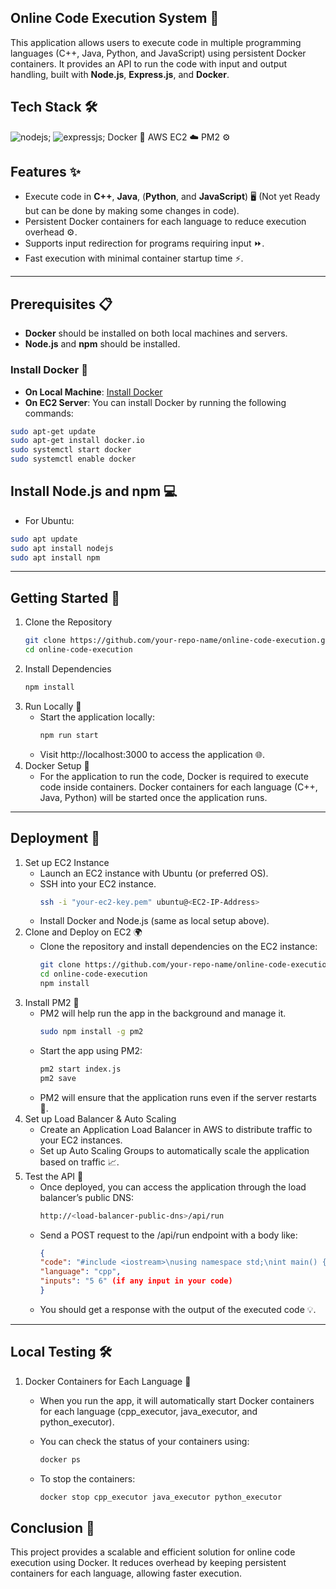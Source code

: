 ## Online Code Execution System 🚀

This application allows users to execute code in multiple programming languages (C++, Java, Python, and JavaScript) using persistent Docker containers. It provides an API to run the code with input and output handling, built with **Node.js**, **Express.js**, and **Docker**.

## Tech Stack 🛠️
![nodejs](https://img.shields.io/badge/Node.js-43853D?style=for-the-badge&logo=node.js&logoColor=white);
![expressjs](https://img.shields.io/badge/Express.js-000000?style=for-the-badge&logo=express&logoColor=white);
Docker 🐳
AWS EC2 ☁️
PM2 ⚙️


## Features ✨

- Execute code in **C++**, **Java**, (**Python**, and **JavaScript**) 🖥️ (Not yet Ready but can be done by making some changes in code).
- Persistent Docker containers for each language to reduce execution overhead ⚙️.
- Supports input redirection for programs requiring input ⏩.
- Fast execution with minimal container startup time ⚡.

---

## Prerequisites 📋

- **Docker** should be installed on both local machines and servers.
- **Node.js** and **npm** should be installed.

### Install Docker 🐳

- **On Local Machine**: [Install Docker](https://docs.docker.com/get-docker/)
- **On EC2 Server**: You can install Docker by running the following commands:

```bash
sudo apt-get update
sudo apt-get install docker.io
sudo systemctl start docker
sudo systemctl enable docker
```
## Install Node.js and npm 💻
- For Ubuntu:
```bash
sudo apt update
sudo apt install nodejs
sudo apt install npm
```

---

## Getting Started 🏁
1. Clone the Repository
   ```bash
   git clone https://github.com/your-repo-name/online-code-execution.git
   cd online-code-execution
   ```
2. Install Dependencies
   ```bash
   npm install
   ```
3. Run Locally 🚀
    - Start the application locally:
      ```bash
      npm run start
      ```
    - Visit http://localhost:3000 to access the application 🌐.
4. Docker Setup 🐳
    - For the application to run the code, Docker is required to execute code inside containers. Docker containers for each language (C++, Java, Python) will be started once the application runs.


---


## Deployment 🚀
1. Set up EC2 Instance
    - Launch an EC2 instance with Ubuntu (or preferred OS).
    - SSH into your EC2 instance.
      ```bash
      ssh -i "your-ec2-key.pem" ubuntu@<EC2-IP-Address>
      ```
    - Install Docker and Node.js (same as local setup above).
2. Clone and Deploy on EC2 🌍
    - Clone the repository and install dependencies on the EC2 instance:
      ```bash
      git clone https://github.com/your-repo-name/online-code-execution.git
      cd online-code-execution
      npm install
      ```
3. Install PM2 🧰
    - PM2 will help run the app in the background and manage it.
      ```bash
      sudo npm install -g pm2
      ```
    - Start the app using PM2:
      ```bash
      pm2 start index.js
      pm2 save
      ```
    - PM2 will ensure that the application runs even if the server restarts 🔄.
4. Set up Load Balancer & Auto Scaling
    - Create an Application Load Balancer in AWS to distribute traffic to your EC2 instances.
    - Set up Auto Scaling Groups to automatically scale the application based on traffic 📈.
5. Test the API 🧪
    - Once deployed, you can access the application through the load balancer’s public DNS:
      ```bash
      http://<load-balancer-public-dns>/api/run
      ```
    - Send a POST request to the /api/run endpoint with a body like:
      ```json
      {
      "code": "#include <iostream>\nusing namespace std;\nint main() {\n    int a , b;\n  cin >> a >> b;\n      cout << a + b;\n    return 0;\n}",
      "language": "cpp",
      "inputs": "5 6" (if any input in your code)
      }
        ```
    - You should get a response with the output of the executed code 💡.
  

---


## Local Testing 🛠️
1. Docker Containers for Each Language 🐳
    - When you run the app, it will automatically start Docker containers for each language (cpp_executor, java_executor, and python_executor).
    
    - You can check the status of your containers using:
      ```bash
      docker ps
      ```
    - To stop the containers:
      ```bash
      docker stop cpp_executor java_executor python_executor
      ```

## Conclusion 🎉
This project provides a scalable and efficient solution for online code execution using Docker. It reduces overhead by keeping persistent containers for each language, allowing faster execution.







